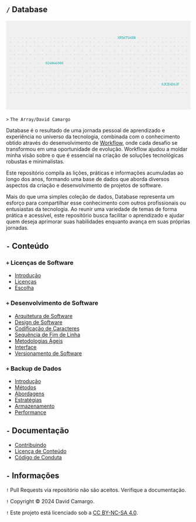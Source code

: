 ## `/` Database

![](/Image.png)

`>` `The Array/David Camargo`

Database é o resultado de uma jornada pessoal de aprendizado e experiência no universo da tecnologia, combinada com o conhecimento obtido através do desenvolvimento de [Workflow][Workflow], onde cada desafio se transformou em uma oportunidade de evolução. Workflow ajudou a moldar minha visão sobre o que é essencial na criação de soluções tecnológicas robustas e minimalistas.

Este repositório compila as lições, práticas e informações acumuladas ao longo dos anos, formando uma base de dados que aborda diversos aspectos da criação e desenvolvimento de projetos de software.

Mais do que uma simples coleção de dados, Database representa um esforço para compartilhar esse conhecimento com outros profissionais ou entusiastas da tecnologia. Ao reunir uma variedade de temas de forma prática e acessível, este repositório busca facilitar o aprendizado e ajudar quem deseja aprimorar suas habilidades enquanto avança em suas próprias jornadas.

## `-` Conteúdo
### `+` Licenças de Software
- [Introdução][Introdução1]
- [Licenças][Licenças]
- [Escolha][Escolha]

### `+` Desenvolvimento de Software
- [Arquitetura de Software][Arquitetura de Software]
- [Design de Software][Design de Software]
- [Codificação de Caracteres][Codificação de Caracteres]
- [Sequência de Fim de Linha][Sequência de Fim de Linha]
- [Metodologias Ágeis][Metodologias Ágeis]
- [Interface][Interface]
- [Versionamento de Software][Versionamento de Software]

### `+` Backup de Dados
- [Introdução][Introdução2]
- [Métodos][Métodos]
- [Abordagens][Abordagens]
- [Estratégias][Estratégias]
- [Armazenamento][Armazenamento]
- [Performance][Performance]

## `-` Documentação
- [Contribuindo][Contribuindo]
- [Licença de Conteúdo][Licença de Conteúdo]
- [Código de Conduta][Código de Conduta]

## `-` Informações
`!` Pull Requests via repositório não são aceitos. Verifique a documentação.

`!` Copyright © 2024 David Camargo.

`!` Este projeto está licenciado sob a [CC BY-NC-SA 4.0][Licença de Conteúdo].

[Workflow]: https://github.com/2uj1m28ohz/Workflow
[Introdução1]: SoftwareLicenses/Introduction.md
[Licenças]: SoftwareLicenses/Licenses.md
[Escolha]: SoftwareLicenses/Choose.md

[Arquitetura de Software]: SoftwareDevelopment/SoftwareArchitecture.md
[Design de Software]: SoftwareDevelopment/SoftwareDesign.md
[Codificação de Caracteres]: SoftwareDevelopment/CharacterEncoding.md
[Sequência de Fim de Linha]: SoftwareDevelopment/EndOfLineSequence.md
[Metodologias Ágeis]: SoftwareDevelopment/AgileMethodologies.md
[Interface]: SoftwareDevelopment/Interface.md
[Versionamento de Software]: SoftwareDevelopment/SoftwareVersioning.md

[Introdução2]: DataBackup/Introduction.md
[Métodos]: DataBackup/Methods.md
[Abordagens]: DataBackup/Approaches.md
[Estratégias]: DataBackup/Strategies.md
[Armazenamento]: DataBackup/Storage.md
[Performance]: DataBackup/Performance.md

[Contribuindo]: /CONTRIBUTING.md
[Licença de Conteúdo]: /LICENSE.txt
[Código de Conduta]: /CODE_OF_CONDUCT.md
